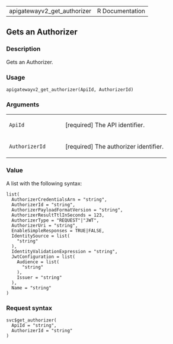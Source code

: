 <table style="width: 100%;">
<tbody>
<tr class="odd">
<td>apigatewayv2_get_authorizer</td>
<td style="text-align: right;">R Documentation</td>
</tr>
</tbody>
</table>

## Gets an Authorizer

### Description

Gets an Authorizer.

### Usage

    apigatewayv2_get_authorizer(ApiId, AuthorizerId)

### Arguments

<table>
<colgroup>
<col style="width: 35%" />
<col style="width: 65%" />
</colgroup>
<tbody>
<tr class="odd">
<td><code id="apigatewayv2_get_authorizer_:_ApiId">ApiId</code></td>
<td><p>[required] The API identifier.</p></td>
</tr>
<tr class="even">
<td><code
id="apigatewayv2_get_authorizer_:_AuthorizerId">AuthorizerId</code></td>
<td><p>[required] The authorizer identifier.</p></td>
</tr>
</tbody>
</table>

### Value

A list with the following syntax:

    list(
      AuthorizerCredentialsArn = "string",
      AuthorizerId = "string",
      AuthorizerPayloadFormatVersion = "string",
      AuthorizerResultTtlInSeconds = 123,
      AuthorizerType = "REQUEST"|"JWT",
      AuthorizerUri = "string",
      EnableSimpleResponses = TRUE|FALSE,
      IdentitySource = list(
        "string"
      ),
      IdentityValidationExpression = "string",
      JwtConfiguration = list(
        Audience = list(
          "string"
        ),
        Issuer = "string"
      ),
      Name = "string"
    )

### Request syntax

    svc$get_authorizer(
      ApiId = "string",
      AuthorizerId = "string"
    )
